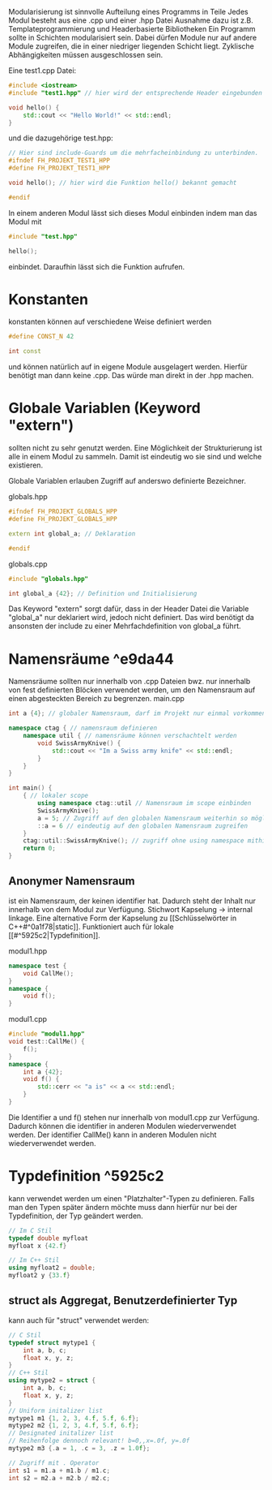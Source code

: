 Modularisierung ist sinnvolle Aufteilung eines Programms in Teile
Jedes Modul besteht aus eine .cpp und einer .hpp Datei
	Ausnahme dazu ist z.B. Templateprogrammierung und Headerbasierte Bibliotheken
Ein Programm sollte in Schichten modularisiert sein. Dabei dürfen Module nur auf andere Module zugreifen, die in einer niedriger liegenden Schicht liegt.
Zyklische Abhängigkeiten müssen ausgeschlossen sein.

Eine test1.cpp Datei:
``` C++
#include <iostream>
#include "test1.hpp" // hier wird der entsprechende Header eingebunden

void hello() {
	std::cout << "Hello World!" << std::endl;
}
```
und die dazugehörige test.hpp:
``` C++
// Hier sind include-Guards um die mehrfacheinbindung zu unterbinden.
#ifndef FH_PROJEKT_TEST1_HPP 
#define FH_PROJEKT_TEST1_HPP

void hello(); // hier wird die Funktion hello() bekannt gemacht

#endif
```

In einem anderen Modul lässt sich dieses Modul einbinden indem man das Modul mit 
``` C++
#include "test.hpp"

hello();
```
einbindet. Daraufhin lässt sich die Funktion aufrufen.


# Konstanten
konstanten können auf verschiedene Weise definiert werden
``` C++
#define CONST_N 42

int const 
```
und können natürlich auf in eigene Module ausgelagert werden. Hierfür benötigt man dann keine .cpp. Das würde man direkt in der .hpp machen.

# Globale Variablen (Keyword "extern")
sollten nicht zu sehr genutzt werden.
Eine Möglichkeit der Strukturierung ist alle in einem Modul zu sammeln. Damit ist eindeutig wo sie sind und welche existieren.

Globale Variablen erlauben Zugriff auf anderswo definierte Bezeichner.

globals.hpp
``` C++
#ifndef FH_PROJEKT_GLOBALS_HPP 
#define FH_PROJEKT_GLOBALS_HPP

extern int global_a; // Deklaration

#endif
```
globals.cpp
``` C++
#include "globals.hpp"

int global_a {42}; // Definition und Initialisierung
```

Das Keyword "extern" sorgt dafür, dass in der Header Datei die Variable "global_a" nur deklariert wird, jedoch nicht definiert. Das wird benötigt da ansonsten der include zu einer Mehrfachdefinition von global_a führt.

# Namensräume ^e9da44
Namensräume sollten nur innerhalb von .cpp Dateien bwz. nur innerhalb von fest definierten Blöcken verwendet werden, um den Namensraum auf einen abgesteckten Bereich zu begrenzen.
main.cpp
``` C++
int a {4}; // globaler Namensraum, darf im Projekt nur einmal vorkommen

namespace ctag { // namensraum definieren
	namespace util { // namensräume können verschachtelt werden
		void SwissArmyKnive() {
			std::cout << "Im a Swiss army knife" << std::endl;
		}
	}
}

int main() {
	{ // lokaler scope
		using namespace ctag::util // Namensraum im scope einbinden
		SwissArmyKnive();
		a = 5; // Zugriff auf den globalen Namensraum weiterhin so möglich
		::a = 6 // eindeutig auf den globalen Namensraum zugreifen
	}
	ctag::util::SwissArmyKnive(); // zugriff ohne using namespace mithilfe von fully qualified identifier 
	return 0;
}
```

## Anonymer Namensraum
ist ein Namensraum, der keinen identifier hat. Dadurch steht der Inhalt nur innerhalb von dem Modul zur Verfügung. Stichwort Kapselung -> internal linkage.
Eine alternative Form der Kapselung zu [[Schlüsselwörter in C++#^0a1f78|static]].
Funktioniert auch für lokale [[#^5925c2|Typdefinition]].

modul1.hpp
``` C++
namespace test {
	void CallMe();
}
namespace {
	void f();
}
```
modul1.cpp
``` C++
#include "modul1.hpp"
void test::CallMe() {
	f();
}
namespace {
	int a {42};
	void f() {
		std::cerr << "a is" << a << std::endl;
	}
}
```
Die Identifier a und f() stehen nur innerhalb von modul1.cpp zur Verfügung. Dadurch können die identifier in anderen Modulen wiederverwendet werden. Der identifier CallMe() kann in anderen Modulen nicht wiederverwendet werden.

# Typdefinition ^5925c2
kann verwendet werden um einen "Platzhalter"-Typen zu definieren. Falls man den Typen später ändern möchte muss dann hierfür nur bei der Typdefinition, der Typ geändert werden.
``` C++
// Im C Stil
typedef double myfloat
myfloat x {42.f}

// Im C++ Stil
using myfloat2 = double;
myfloat2 y {33.f}
```

## struct als Aggregat, Benutzerdefinierter Typ
kann auch für "struct" verwendet werden:
``` C++
// C Stil
typedef struct mytype1 {
	int a, b, c;
	float x, y, z;
}
// C++ Stil
using mytype2 = struct {
	int a, b, c;
	float x, y, z;
}
// Uniform initalizer list
mytype1 m1 {1, 2, 3, 4.f, 5.f, 6.f};
mytype2 m2 {1, 2, 3, 4.f, 5.f, 6.f};
// Designated initalizer list
// Reihenfolge dennoch relevant! b=0,,x=.0f, y=.0f
mytype2 m3 {.a = 1, .c = 3, .z = 1.0f};

// Zugriff mit . Operator
int s1 = m1.a + m1.b / m1.c;
int s2 = m2.a + m2.b / m2.c;
```
